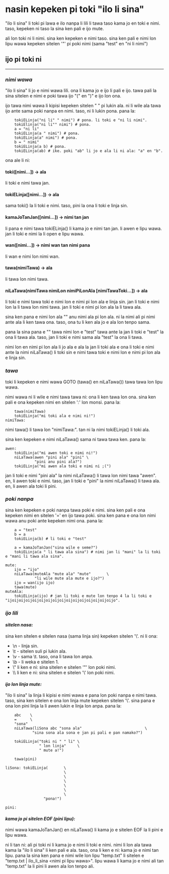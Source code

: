 # **nasin kepeken pi toki "ilo li sina"**

"ilo li sina" li toki pi lawa e ilo nanpa li lili li tawa taso kama jo en toki e nimi. taso, kepeken ni taso la sina ken pali e ijo mute.

ali lon toki ni li nimi. sina ken kepeken e nimi taso. sina ken pali e nimi lon lipu wawa kepeken sitelen '"' pi poki nimi (sama "test" en "ni li nimi")

## **ijo pi toki ni**

---------------

### ***nimi wawa***

"ilo li sina" li jo e nimi wawa lili. ona li kama jo e ijo li pali e ijo. tawa pali la sina sitelen e nimi e poki tawa ijo "(" en ")" e ijo lon ona.

ijo tawa nimi wawa li kipisi kepeken sitelen " " pi lukin ala. ni li wile ala tawa ijo ante sama poki nanpa en nimi. taso, ni li lukin pona. pana la:

```ilo li sina
    tokiELinja("ni li" " nimi") # pona. li toki e "ni li nimi".
    tokiElinja("ni li"" nimi") # pona.
    a = "ni li"
    tokiELinja(a " nimi") # pona.
    tokiELinja(a" nimi") # pona.
    b = " nimi"
    tokiELinja(a b) # pona.
    tokiELinja(ab) # ike. poki "ab" li jo e ala li ni ala: "a" en "b".
```

ona ale li ni:

#### **toki(\[nimi...\]) -> ala**

li toki e nimi tawa jan.

#### **tokiELinja(\[nimi...\]) -> ala**

sama toki() la li toki e nimi. taso, pini la ona li toki e linja sin.

#### **kamaJoTanJan(\[nimi...\]) -> nimi tan jan**

li pana e nimi tawa tokiELinja() li kama jo e nimi tan jan. li awen e lipu wawa. jan li toki e nimi la li open e lipu wawa.

#### **wan(\[nimi...\]) -> nimi wan tan nimi pana**

li wan e nimi lon nimi wan. 

#### **tawa(nimiTawa) -> ala**

li tawa lon nimi tawa.

#### **niLaTawa(nimiTawa nimiLon nimiPiLonAla \[nimiTawaToki...\]) -> ala**

li toki e nimi tawa toki e nimi lon e nimi pi lon ala e linja sin. jan li toki e nimi lon la li tawa lon nimi tawa. jan li toki e nimi pi lon ala la li tawa ala.

sina ken pana e nimi lon ala "" anu nimi ala pi lon ala. ni la nimi ali pi nimi ante ala li ken tawa ona. taso, ona tu li ken ala jo e ala lon tenpo sama.

pana la sina pana e "" tawa nimi lon e "test" tawa ante la jan li toki e "test" la ona li tawa ala. taso, jan li toki e nimi sama ala "test" la ona li tawa.

nimi lon en nimi pi lon ala li jo ala e ala la jan li toki ala e ona li toki e nimi ante la nimi niLaTawa() li toki sin e nimi tawa toki e nimi lon e nimi pi lon ala e linja sin.

### ***tawa***

toki li kepeken e nimi wawa GOTO (tawa() en niLaTawa()) tawa tawa lon lipu wawa.

nimi wawa ni li wile e nimi tawa tawa ni: ona li ken tawa lon ona. sina ken pali e ona kepeken nimi en sitelen ':' lon monsi. pana la:

```ilo li sina
    tawa(nimiTawa)
    tokiELinja("mi toki ala e nimi ni!")
nimiTawa:
```

nimi tawa() li tawa lon "nimiTawa:". tan ni la nimi tokiELinja() li toki ala.

sina ken kepeken e nimi niLaTawa() sama ni tawa tawa ken. pana la:

```ilo li sina
awen:
    tokiELinja("mi awen toki e nimi ni!")
    niLaTawa(awen "pini ala" "pini" \
             "pini anu pini ala?")
    tokiELinja("mi awen ala toki e nimi ni ;(")
```

jan li toki e nimi "pini ala" la nimi niLaTawa() li tawa lon nimi tawa "awen". en, li awen toki e nimi. taso, jan li toki e "pini" la nimi niLaTawa() li tawa ala. en, li awen ala toki li pini.

### ***poki nanpa***

sina ken kepeken e poki nanpa tawa poki e nimi. sina ken pali e ona kepeken nimi en sitelen '=' en ijo tawa poki. sina ken pana e ona lon nimi wawa anu poki ante kepeken nimi ona. pana la:

```ilo li sina
    a = "test"
    b = a
    tokiELinja(b) # li toki e "test"

    a = kamaJoTanJan("sina wile e seme?")
    tokiELinja(a " li tawa ala sina") # nimi jan li "mani" la li toki e "mani li tawa ala sina".

mute:
    ijo = "ijo"
    niLaTawa(muteAla "mute ala" "mute"       \
             "li wile mute ala mute e ijo?")
    ijo = wan(ijo ijo)
    tawa(mute)
muteAla:
    tokiELinja(ijo) # jan li toki e mute lon tenpo 4 la li toki e "ijoijoijoijoijoijoijoijoijoijoijoijoijoijoijoijo".
```

### ***ijo lili***

#### *sitelen nasa:*

sina ken sitelen e sitelen nasa (sama linja sin) kepeken sitelen '\\'. ni li ona:

 - \\n - linja sin.
 - \\t - sitelen suli pi lukin ala.
 - \\v - sama \\t. taso, ona li tawa lon anpa.
 - \\b - li weka e sitelen 1.
 - \\" li ken e ni: sina sitelen e sitelen '"' lon poki nimi.
 - \\\\ li ken e ni: sina sitelen e sitelen '\\' lon poki nimi.

#### *ijo lon linja mute:*

"ilo li sina" la linja li kipisi e nimi wawa e pana lon poki nanpa e nimi tawa. taso, sina ken sitelen e ona lon linja mute kepeken sitelen '\\'. sina pana e ona lon pini linja la li awen lukin e linja lon anpa. pana la:

```ilo li sina
    abc    \
    =      \
    "sona"
    niLaTawa(liSona abc "sona ala"                            \
            "sina sona ala sona e jan pi pali e pan namako?")

    tokiELinja("toki ni " " li" \
               " lon linja"     \
               " mute a!")

    tawa(pini)

liSona: tokiELinja(       \
                          \
                          \
                          \
                          \
                          \
                          \
                 "pona!")

pini:
```

#### *kama jo pi sitelen EOF (pini lipu):*

nimi wawa kamaJoTanJan() en niLaTawa() li kama jo e sitelen EOF la li pini e lipu wawa. 

ni li tan ni: ali pi toki ni li kama jo e nimi li toki e nimi. nimi li lon ala tawa kama la "ilo li sina" li ken pali e ala. taso, ona li ken e ni: kama jo e nimi tan lipu. pana la sina ken pana e nimi wile lon lipu "temp.txt" li sitelen e "temp.txt | ilo_li_sina \<nimi pi lipu wawa\>". lipu wawa li kama jo e nimi ali tan "temp.txt" la li pini li awen ala lon tenpo ali.
